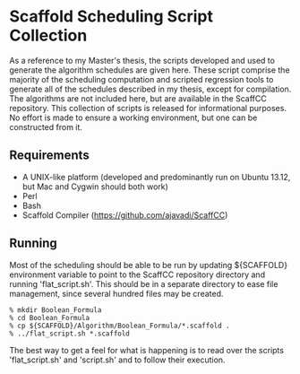 
# Scaffold Scheduling Script Collection

As a reference to my Master's thesis, the scripts developed and used to generate
the algorithm schedules are given here. These script comprise the majority of
the scheduling computation and scripted regression tools to generate all of the
schedules described in my thesis, except for compilation. The algorithms are not
included here, but are available in the ScaffCC repository.  This collection of
scripts is released for informational purposes. No effort is made to ensure a
working environment, but one can be constructed from it.

## Requirements

* A UNIX-like platform (developed and predominantly run on Ubuntu 13.12, but Mac
and Cygwin should both work)
* Perl
* Bash
* Scaffold Compiler (https://github.com/ajavadi/ScaffCC)

## Running

Most of the scheduling should be able to be run by updating \$\{SCAFFOLD\}
environment variable to point to the ScaffCC repository directory and running
'flat\_script.sh'. This should be in a separate directory to ease file
management, since several hundred files may be created.

    % mkdir Boolean_Formula
    % cd Boolean_Formula
    % cp ${SCAFFOLD}/Algorithm/Boolean_Formula/*.scaffold .
    % ../flat_script.sh *.scaffold

The best way to get a feel for what is happening is to read over the scripts
'flat\_script.sh' and 'script.sh' and to follow their execution.
